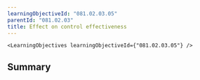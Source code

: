 ```yaml
---
learningObjectiveId: "081.02.03.05"
parentId: "081.02.03"
title: Effect on control effectiveness
---
```


```tsx eval
<LearningObjectives learningObjectiveId={"081.02.03.05"} />
```

## Summary

